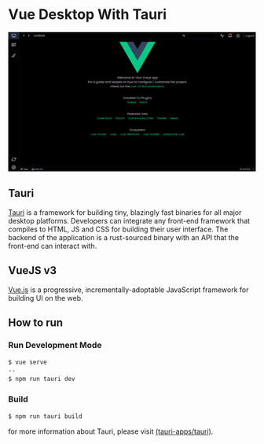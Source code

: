 # Vue Desktop With Tauri

![Alt text](screenshot/1.png?raw=true "Web Screenshot")

## Tauri

<a href="https://github.com/tauri-apps/tauri" >Tauri</a> is a framework for building tiny, blazingly fast binaries for all major desktop platforms. Developers can integrate any front-end framework that compiles to HTML, JS and CSS for building their user interface. The backend of the application is a rust-sourced binary with an API that the front-end can interact with.

## VueJS v3

<a href="https://github.com/vuejs/core" target="_blank">Vue.js</a> is a progressive, incrementally-adoptable JavaScript framework for building UI on the web.

## How to run

### Run Development Mode

```bash
$ vue serve
--
$ npm run tauri dev
```

### Build

```bash
$ npm run tauri build
```

for more information about Tauri, please visit [(tauri-apps/tauri)](https://github.com/tauri-apps/tauri).
